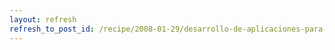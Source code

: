 ```yaml
---
layout: refresh
refresh_to_post_id: /recipe/2008-01-29/desarrollo-de-aplicaciones-para-psp-slim-y-psp-fat-con-fw-actuales.html
---
```

